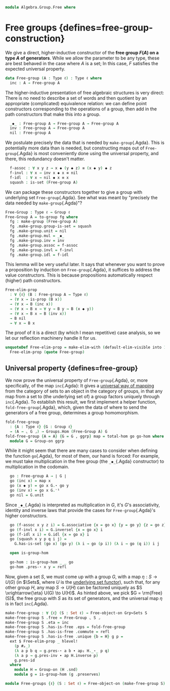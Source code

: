 <!--
```agda
open import 1Lab.Reflection.Induction

open import Algebra.Group.Cat.Base
open import Algebra.Group

open import Cat.Diagram.Initial
open import Cat.Functor.Adjoint
open import Cat.Diagram.Free
open import Cat.Prelude
```
-->

```agda
module Algebra.Group.Free where
```

<!--
```agda
private variable
  ℓ : Level
  A : Type ℓ
open is-group-hom
open Group-on
open Initial
```
-->

# Free groups {defines=free-group-construction}

We give a direct, higher-inductive constructor of the **free group
$F(A)$ on a type $A$ of generators**. While we allow the parameter to be
any type, these are best behaved in the case where $A$ is a set; In this
case, $F$ satisfies the expected universal property.

```agda
data Free-group (A : Type ℓ) : Type ℓ where
  inc : A → Free-group A
```

The higher-inductive presentation of free algebraic structures is very
direct: There is no need to describe a set of words and then quotient by
an appropriate (complicated) equivalence relation: we can define point
constructors corresponding to the operations of a group, then add in the
path constructors that make this into a group.

```agda
  _◆_ : Free-group A → Free-group A → Free-group A
  inv : Free-group A → Free-group A
  nil : Free-group A
```

We postulate precisely the data that is needed by `make-group`{.Agda}.
This is potentially more data than is needed, but constructing maps out
of `Free-group`{.Agda} is most conveniently done using the universal
property, and there, this redundancy doesn't matter.

```agda
  f-assoc : ∀ x y z → x ◆ (y ◆ z) ≡ (x ◆ y) ◆ z
  f-invl : ∀ x → inv x ◆ x ≡ nil
  f-idl  : ∀ x → nil ◆ x ≡ x
  squash : is-set (Free-group A)
```

We can package these constructors together to give a group with
underlying set `Free-group`{.Agda}. See what was meant by "precisely the
data needed by `make-group`{.Agda}"?

```agda
Free-Group : Type ℓ → Group ℓ
Free-Group A = to-group fg where
  fg : make-group (Free-group A)
  fg .make-group.group-is-set = squash
  fg .make-group.unit = nil
  fg .make-group.mul = _◆_
  fg .make-group.inv = inv
  fg .make-group.assoc = f-assoc
  fg .make-group.invl = f-invl
  fg .make-group.idl = f-idl
```

This lemma will be very useful later. It says that whenever you want to
prove a proposition by induction on `Free-group`{.Agda}, it suffices to
address the value constructors. This is because propositions
automatically respect (higher) path constructors.

```agda
Free-elim-prop
  : ∀ {ℓ} (B : Free-group A → Type ℓ)
  → (∀ x → is-prop (B x))
  → (∀ x → B (inc x))
  → (∀ x → B x → ∀ y → B y → B (x ◆ y))
  → (∀ x → B x → B (inv x))
  → B nil
  → ∀ x → B x
```

The proof of it is a direct (by which I mean repetitive) case analysis,
so we let our reflection machinery handle it for us.

```agda
unquoteDef Free-elim-prop = make-elim-with (default-elim-visible into 1)
  Free-elim-prop (quote Free-group)
```

</details>

## Universal property {defines=free-group}

We now prove the universal property of `Free-group`{.Agda}, or, more
specifically, of the map `inc`{.Agda}: It gives a [universal way of
mapping] from the category of sets to an object in the category of
groups, in that any map from a set to (the underlying set of) a group
factors uniquely through `inc`{.Agda}. To establish this result, we
first implement a helper function, `fold-free-group`{.Agda}, which,
given the data of where to send the generators of a free group,
determines a group homomorphism.

[universal way of mapping]: Cat.Functor.Adjoint.html#universal-morphisms

```agda
fold-free-group
  : {A : Type ℓ} {G : Group ℓ}
  → (A → ⌞ G ⌟) → Groups.Hom (Free-Group A) G
fold-free-group {A = A} {G = G , ggrp} map = total-hom go go-hom where
  module G = Group-on ggrp
```

While it might seem that there are many cases to consider when defining
the function `go`{.Agda}, for most of them, our hand is forced: For
example, we must take multiplication in the free group (the `_◆_`{.Agda}
constructor) to multiplication in the codomain.

```agda
  go : Free-group A → ∣ G ∣
  go (inc x) = map x
  go (x ◆ y) = go x G.⋆ go y
  go (inv x) = go x G.⁻¹
  go nil = G.unit
```

Since `_◆_`{.Agda} is interpreted as multiplication in $G$, it's $G$'s
associativity, identity and inverse laws that provide the cases for
`Free-group`{.Agda}'s higher constructors.

```agda
  go (f-assoc x y z i) = G.associative {x = go x} {y = go y} {z = go z} i
  go (f-invl x i) = G.inversel {x = go x} i
  go (f-idl x i) = G.idl {x = go x} i
  go (squash x y p q i j) =
    G.has-is-set (go x) (go y) (λ i → go (p i)) (λ i → go (q i)) i j

  open is-group-hom

  go-hom : is-group-hom _ _ go
  go-hom .pres-⋆ x y = refl
```

Now, given a set $S$, we must come up with a group $G$, with a map
$\eta : S \to U(G)$ (in $\Sets$, where $U$ is the [underlying set functor]),
such that, for any other group $H$, any map $S \to U(H)$ can be factored
uniquely as $S \xrightarrow{\eta} U(G) \to U(H)$. As hinted above, we
pick $G = \rm{Free}(S)$, the free group with $S$ as its set of
generators, and the universal map $\eta$ is in fact `inc`{.Agda}.

[underlying set functor]: Algebra.Group.Cat.Base.html#the-underlying-set

<!--
```agda
open Free-object-on
open is-free-object-on
```
-->

```agda
make-free-group : ∀ {ℓ} (S : Set ℓ) → Free-object-on Grp↪Sets S
make-free-group S .free = Free-Group ⌞ S ⌟
make-free-group S .eta = inc
make-free-group S .has-is-free .eps = fold-free-group
make-free-group S .has-is-free .commute = refl
make-free-group S .has-is-free .unique {b = H} g p =
  ext $ Free-elim-prop _ hlevel!
    (p #ₚ_)
    (λ a p b q → g.pres-⋆ a b ∙ ap₂ H._⋆_ p q)
    (λ a p → g.pres-inv ∙ ap H.inverse p)
    g.pres-id
  where
    module H = Group-on (H .snd)
    module g = is-group-hom (g .preserves)

module Free-groups {ℓ} (S : Set ℓ) = Free-object-on (make-free-group S)
```
